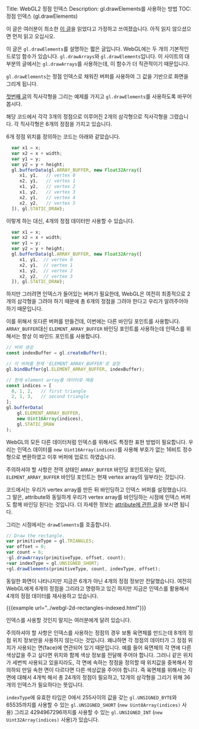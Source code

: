 Title: WebGL2 정점 인덱스
Description: gl.drawElements를 사용하는 방법
TOC: 정점 인덱스 (gl.drawElements)

이 글은 여러분이 최소한 [이 글](webgl-fundamentals.html)을 읽었다고 가정하고 쓰여졌습니다.
아직 읽지 않으셨으면 먼저 읽고 오십시오.

이 글은 `gl.drawElements`를 설명하는 짧은 글입니다.
WebGL에는 두 개의 기본적인 드로잉 함수가 있습니다.
`gl.drawArrays`와 `gl.drawElements`입니다.
이 사이트의 대부분의 글에서는 `gl.drawArrays`를 사용하는데, 이 함수가 더 직관적이기 때문입니다.

`gl.drawElements`는 정점 인덱스로 채워진 버퍼를 사용하여 그 값을 기반으로 화면을 그리게 됩니다.

[첫번째 글](webgl-fundamentals.html)의 직사각형을 그리는 예제를 가지고
`gl.drawElements`를 사용하도록 바꾸어 봅시다.

해당 코드에서 각각 3개의 정점으로 이루어진 2개의 삼각형으로 직사각형을 그렸습니다.
각 직사각형은 6개의 정점을 가지고 있습니다.

6개 정점 위치를 정의하는 코드는 아래와 같았습니다.

```js
  var x1 = x;
  var x2 = x + width;
  var y1 = y;
  var y2 = y + height;
  gl.bufferData(gl.ARRAY_BUFFER, new Float32Array([
     x1, y1,   // vertex 0
     x2, y1,   // vertex 1
     x1, y2,   // vertex 2
     x1, y2,   // vertex 3
     x2, y1,   // vertex 4
     x2, y2,   // vertex 5
  ]), gl.STATIC_DRAW);
```

이렇게 하는 대신, 4개의 정점 데이터만 사용할 수 있습니다.

```js
  var x1 = x;
  var x2 = x + width;
  var y1 = y;
  var y2 = y + height;
  gl.bufferData(gl.ARRAY_BUFFER, new Float32Array([
     x1, y1,  // vertex 0
     x2, y1,  // vertex 1
     x1, y2,  // vertex 2
     x2, y2,  // vertex 3
  ]), gl.STATIC_DRAW);
```

하지만 그러려면 인덱스가 들어있는 버퍼가 필요한데, WebGL은 여전히 최종적으로 2개의 삼각형을 그려야 하기 때문에 
총 6개의 정점을 그려야 한다고 우리가 알려주어야 하기 때문입니다.

이를 위해서 또다른 버퍼를 만들건데, 이번에는 다른 바인딩 포인트를 사용합니다.
`ARRAY_BUFFER`대신 `ELEMENT_ARRAY_BUFFER` 바인딩 포인트를 사용하는데 
인덱스를 위해서는 항상 이 바인드 포인트를 사용합니다.

```js
// 버퍼 생성
const indexBuffer = gl.createBuffer();

// 이 버퍼를 현재 'ELEMENT_ARRAY_BUFFER'로 설정
gl.bindBuffer(gl.ELEMENT_ARRAY_BUFFER, indexBuffer);

// 현재 element array를 데이터로 채움
const indices = [
  0, 1, 2,   // first triangle
  2, 1, 3,   // second triangle
];
gl.bufferData(
    gl.ELEMENT_ARRAY_BUFFER,
    new Uint16Array(indices),
    gl.STATIC_DRAW
);
```

WebGL의 모든 다른 데이터처럼 인덱스를 위해서도 특정한 표현 방법이 필요합니다.
우리는 인덱스 데이터를 `new Uint16Array(indices)`를 사용해 
부호가 없는 16비트 정수형으로 변환하였고 이후 버퍼에 업로드 하였습니다.

주의하셔야 할 사항은 전역 상태인 `ARRAY_BUFFER` 바인딩 포인트와는 달리, 
`ELEMENT_ARRAY_BUFFER` 바인딩 포인트는 현재 vertex array의 일부라는 것입니다.

코드에서는 우리가 vertex array를 만든 뒤 바인딩하고 인덱스 버퍼를 설정했습니다.
그 말은, attribute와 동일하게 우리가 vertex array를 바인딩하는 시점에 인덱스 버퍼도 함께 바인딩 된다는 것입니다.
더 자세한 정보는 [attribute에 관한 글](webgl-attributes.html)을 보시면 됩니다.

그리는 시점에서는 `drawElements`를 호출합니다.

```js
// Draw the rectangle.
var primitiveType = gl.TRIANGLES;
var offset = 0;
var count = 6;
-gl.drawArrays(primitiveType, offset, count);
+var indexType = gl.UNSIGNED_SHORT;
+gl.drawElements(primitiveType, count, indexType, offset);
```

동일한 화면이 나타나지만 지금은 6개가 아닌 4개의 정점 정보만 전달했습니다.
여전히 WebGL에게 6개의 정점을 그리라고 명령하고 있긴 하지만 지금은 인덱스를 활용해서 4개의 정점 데이터를 재사용하고 있습니다.

{{{example url="../webgl-2d-rectangles-indexed.html"}}}

인덱스를 사용할 것인지 말지는 여러분에게 달려 있습니다.

주의하셔야 할 사항은 인덱스를 사용하는 정점의 경우 보통 육면체를 만드는데 
8개의 정점 위치 정보만을 사용하지 않는다는 것입니다. 왜냐하면 각 정점의 데이터가 
그 정점 위치가 사용되는 면(face)에 연관되어 있기 때문입니다.
예를 들어 육면체의 각 면에 다른 색상값을 주고 싶다면 위치와 함께 색상 정보를 전달해 주어야 합니다.
그러니 같은 위치가 세번씩 사용되고 있을지라도, 각 면에 속하는 정점을 정의할 때 
위치값을 중복해서 정의하되 만일 속한 면이 다르다면 다른 색상값을 주어야 합니다.
즉 육면체를 위해서는 각 면에 대해서 4개씩 해서 총 24개의 정점이 필요하고, 
12개의 삼각형을 그리기 위해 36개의 인덱스가 필요하다는 뜻입니다.

`indexType`에 유효한 타입은 0에서 255사이의 값을 갖는 `gl.UNSIGNED_BYTE`와 65535까지를 사용할 수 있는 `gl.UNSIGNED_SHORT` (`new Uint8Array(indices)` 사용) 그리고 4294967296까지를 사용할 수 있는 `gl.UNSIGNED_INT` (`new Uint32Array(indices)` 사용)가 있습니다.

